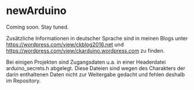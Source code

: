 # newArduino

Coming soon. Stay tuned.

Zusätzliche Informationen in deutscher Sprache sind in meinen Blogs 
unter https://wordpress.com/view/ckblog2016.net 
und https://wordpress.com/view/ckarduino.wordpress.com zu finden.

Bei einigen Projekten sind Zugangsdaten u.a. in einer Headerdatei arduino_secrets.h abgelegt. 
Diese Dateien sind wegen des Charakters der darin enthaltenen Daten nicht zur Weitergabe gedacht und fehlen deshalb im Repository.
